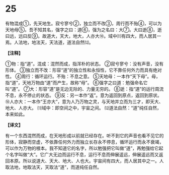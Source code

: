 # 25


有物混成①，先天地生。寂兮寥兮②，独立而不改③，周行而不殆④，可以为天地母⑤。吾不知其名，强字之曰：道⑥，强为之名曰：大⑦。大曰逝⑧，逝曰远，远曰反⑨。故道大，天大，地大，人亦大⑩。域中⑾有四大，而人居其一焉。人法地，地法天，天法道，道法自然⑿。

**【注释】**

①物：指“道”。混成：混然而成，指浑朴的状态。
②寂兮寥兮：没有声音，没有形体。
③独立而不改：形容“道”的独立性和永恒性，它不靠任何外力而具有绝对性。
④周行：循环运行。不殆：不息之意。
⑤天地母：一本作“天下母”。母，指“道”，天地万物由“道”而产生，故称“母”。
⑥强字之曰道：勉强命名它叫“道”。
⑦大：形容“道”是无边无际的、力量无穷的。
⑧逝：指“道”的运行周流不息，永不停止的状态。
⑨反：另一本作“返”。意为返回到原点，返回到原状。
⑩人亦大：一本作“王亦大”，意为人乃万物之灵，与天地并立而为三才，即天大、地大、人亦大。
⑾域中：即空间之中，宇宙之间。
⑿道法自然：“道”纯任自然，本来如此。

**【译文】**

有一个东西混然而成，在天地形成以前就已经存在。听不到它的声音也看不见它的形体，寂静而空虚，不依靠任何外力而独立长存永不停息，循环运行而永不衰竭，可以作为万物的根本。我不知道它的名字，所以勉强把它叫做“道”，再勉强给它起个名字叫做“大”。它广大无边而运行不息，运行不息而伸展遥远，伸展遥远而又返回本原。所以说道大、天大、地大、人也大。宇宙间有四大，而人居其中之一。人取法地，地取法天，天取法“道”，而道纯任自然。
